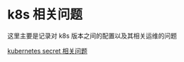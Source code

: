 # k8s 相关问题

这里主要是记录对 k8s 版本之间的配置以及其相关运维的问题

[kubernetes secret 相关问题](kubernetes_issues/k8s_secret_issues.md)
